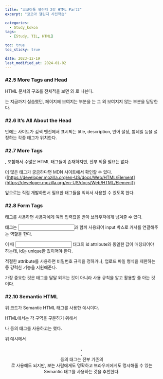 ```yaml
---
title: "코코아톡 챌린지 2강 HTML Part2"
excerpt: "코코아 챌린지 사전학습"

categories:
  - Study_kokoa
tags:
  - [Study, TIL, HTML]

toc: true
toc_sticky: true

date: 2023-12-19
last_modified_at: 2024-01-02
---
```


### #2.5 More Tags and Head

<script src="https://gist.github.com/Seori15/4686eb7b8b1047f201b418204c2dfa16.js"></script>

HTML 문서의 구조를 전체적을 보면 <head>와 <body>로 나뉜다.

<body>는 지금까지 실습했던, 페이지에 보여지는 부분을

<head>는 그 외 보여지지 않는 부분을 담당한다.

### #2.6 It’s All About the Head

<script src="https://gist.github.com/Seori15/4441f7a999e185490b505bf555a98177.js"></script>

<head> 안에는 사이트가 검색 엔진에서 표시되는 title, description, 언어 설정, 썸네일 등을 설정하는 각종 태그가 위치한다.

### #2.7 More Tags

<head>, <body> 포함해서 수많은 HTML 태그들이 존재하지만, 전부 외울 필요는 없다.

더 많은 태그가 궁금하다면 MDN 사이트에서 확인할 수 있다.([https://developer.mozilla.org/en-US/docs/Web/HTML/Element](https://developer.mozilla.org/en-US/docs/Web/HTML/Element))

앞으로는 직접 개발하면서 필요한 태그들을 익혀서 사용할 수 있도록 한다.

### #2.8 Form Tags

<script src="https://gist.github.com/Seori15/3e5a4ed8a7f66bb2f8051bbb1fe6bcce.js"></script>

<form> 태그를 사용하면 사용자에게 여러 입력값을 받아 브라우저에게 넘겨줄 수 있다.

<label> 태그는 <input>과 함께 사용되어 input 박스로 커서를 연결해주는 역할을 한다.

이 때 <input> 태그의 id attribute와 동일한 값이 매칭되어야 하는데, id는 unique한 값이어야 한다.

적절한 attribute를 사용하면 비밀번호 규칙을 정하거나, 업로드 파일 형식을 제한하는 등 강력한 기능을 지원해준다.

가장 중요한 것은 태그를 달달 외우는 것이 아니라 사용 규칙을 알고 활용할 줄 아는 것이다.

### #2.10 Semantic HTML

<script src="https://gist.github.com/Seori15/645519565346beb97a8d9d7a5236c67b.js"></script>

위 코드가 Semantic HTML 태그를 사용한 예시이다.

HTML에서는 각 구역을 구분하기 위해서 <div>나 <span> 등의 태그를 사용하고는 했다.

위 예시에서 <header>, <main>, <footer> 등의 태그는 전부 기존의 <div>로 사용해도 되지만, 보는 사람에게도 명확하고 브라우저에게도 명시해줄 수 있는 Semantic 태그를 사용하는 것을 추천한다.
